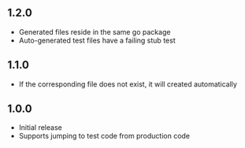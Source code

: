 ## 1.2.0
* Generated files reside in the same go package
* Auto-generated test files have a failing stub test

## 1.1.0
* If the corresponding file does not exist, it will created automatically

## 1.0.0
* Initial release
* Supports jumping to test code from production code

